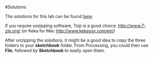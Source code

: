 #Solutions

The solutions for this lab can be found [here](archives/lab01_solutions.zip). 

If you require unzipping software, 7zip is a good choice: <http://www.7-zip.org/> (or Keka for Mac <http://www.kekaosx.com/en/>)

After unzipping the solutions, it might be a good idea to copy the three folders to your **sketchbook** folder.  From Processing, you could then use **File**, followed by **Sketchbook** to easily open them.
